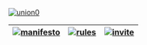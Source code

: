 [![union0](https://s.put.re/DV9pvMw.png)][invite]

| [![manifesto](https://s.put.re/RMBtRjb.png)](https://github.com/y1n/UNION/blob/master/Manifesto.md) | [![rules](https://s.put.re/gJs1qsM.png)](https://github.com/y1n/UNION/blob/master/Discord_Rules.md) | [![invite](https://s.put.re/DkZroWf.png)][invite] |
|:-----:|:-----:|:-----:|

[invite]: https://discord.gg/3MHfBGq